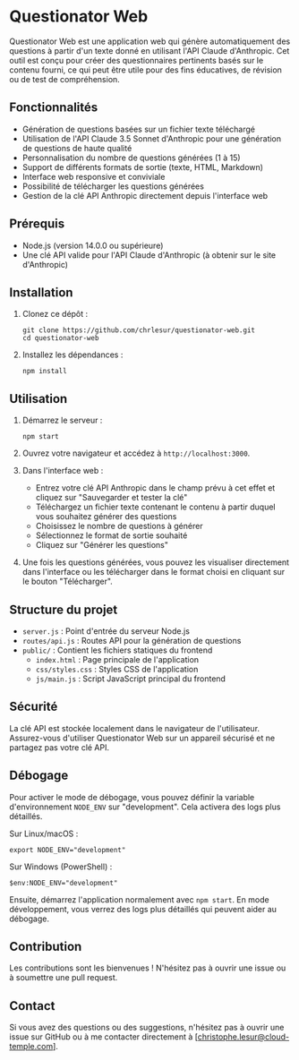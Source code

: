 # Questionator Web

Questionator Web est une application web qui génère automatiquement des questions à partir d'un texte donné en utilisant l'API Claude d'Anthropic. Cet outil est conçu pour créer des questionnaires pertinents basés sur le contenu fourni, ce qui peut être utile pour des fins éducatives, de révision ou de test de compréhension.

## Fonctionnalités

- Génération de questions basées sur un fichier texte téléchargé
- Utilisation de l'API Claude 3.5 Sonnet d'Anthropic pour une génération de questions de haute qualité
- Personnalisation du nombre de questions générées (1 à 15)
- Support de différents formats de sortie (texte, HTML, Markdown)
- Interface web responsive et conviviale
- Possibilité de télécharger les questions générées
- Gestion de la clé API Anthropic directement depuis l'interface web

## Prérequis

- Node.js (version 14.0.0 ou supérieure)
- Une clé API valide pour l'API Claude d'Anthropic (à obtenir sur le site d'Anthropic)

## Installation

1. Clonez ce dépôt :
   ```
   git clone https://github.com/chrlesur/questionator-web.git
   cd questionator-web
   ```

2. Installez les dépendances :
   ```
   npm install
   ```

## Utilisation

1. Démarrez le serveur :
   ```
   npm start
   ```

2. Ouvrez votre navigateur et accédez à `http://localhost:3000`.

3. Dans l'interface web :
   - Entrez votre clé API Anthropic dans le champ prévu à cet effet et cliquez sur "Sauvegarder et tester la clé"
   - Téléchargez un fichier texte contenant le contenu à partir duquel vous souhaitez générer des questions
   - Choisissez le nombre de questions à générer
   - Sélectionnez le format de sortie souhaité
   - Cliquez sur "Générer les questions"

4. Une fois les questions générées, vous pouvez les visualiser directement dans l'interface ou les télécharger dans le format choisi en cliquant sur le bouton "Télécharger".

## Structure du projet

- `server.js` : Point d'entrée du serveur Node.js
- `routes/api.js` : Routes API pour la génération de questions
- `public/` : Contient les fichiers statiques du frontend
  - `index.html` : Page principale de l'application
  - `css/styles.css` : Styles CSS de l'application
  - `js/main.js` : Script JavaScript principal du frontend

## Sécurité

La clé API est stockée localement dans le navigateur de l'utilisateur. Assurez-vous d'utiliser Questionator Web sur un appareil sécurisé et ne partagez pas votre clé API.

## Débogage

Pour activer le mode de débogage, vous pouvez définir la variable d'environnement `NODE_ENV` sur "development". Cela activera des logs plus détaillés.

Sur Linux/macOS :

   ```
   export NODE_ENV="development"
   ```

Sur Windows (PowerShell) :

   ```
   $env:NODE_ENV="development"
   ```

Ensuite, démarrez l'application normalement avec `npm start`. En mode développement, vous verrez des logs plus détaillés qui peuvent aider au débogage.

## Contribution

Les contributions sont les bienvenues ! N'hésitez pas à ouvrir une issue ou à soumettre une pull request.

## Contact

Si vous avez des questions ou des suggestions, n'hésitez pas à ouvrir une issue sur GitHub ou à me contacter directement à [christophe.lesur@cloud-temple.com].